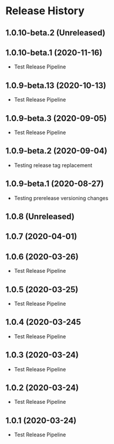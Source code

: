 # Release History
## 1.0.10-beta.2 (Unreleased)


## 1.0.10-beta.1 (2020-11-16)
- Test Release Pipeline

## 1.0.9-beta.13 (2020-10-13)
- Test Release Pipeline

## 1.0.9-beta.3 (2020-09-05)
- Test Release Pipeline

## 1.0.9-beta.2 (2020-09-04)
- Testing release tag replacement

## 1.0.9-beta.1 (2020-08-27)
- Testing prerelease versioning changes

## 1.0.8 (Unreleased)

## 1.0.7 (2020-04-01)

## 1.0.6 (2020-03-26)
- Test Release Pipeline

## 1.0.5 (2020-03-25)
- Test Release Pipeline

## 1.0.4 (2020-03-245
- Test Release Pipeline

## 1.0.3 (2020-03-24)
- Test Release Pipeline

## 1.0.2 (2020-03-24)
- Test Release Pipeline


## 1.0.1 (2020-03-24)
- Test Release Pipeline
